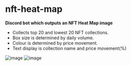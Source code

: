 # nft-heat-map
**Discord bot which outputs an NFT Heat Map image**

- Collects top 20 and lowest 20 NFT collections.<br>
- Box size is determined by daily volume.<br>
- Colour is determined by price movement.<br>
- Text display is collection name and price movement(%)

![image](https://user-images.githubusercontent.com/92004065/156378563-db3449a4-f41a-49cb-9af1-a01a407cc4d5.png)
![image](https://cdn.discordapp.com/attachments/905745542234124291/948172835363360778/heatmap.png)
